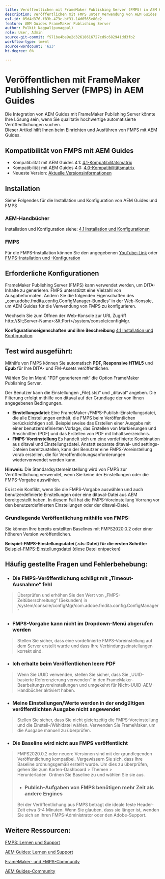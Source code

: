 ```yaml
---
title: Veröffentlichen mit FrameMaker Publishing Server (FMPS) in AEM Guides
description: Veröffentlichen mit FMPS unter Verwendung von AEM Guides
exl-id: 05d4d876-f83b-473c-bf31-14d6565e80e2
feature: AEM Guides FrameMaker Publishing Server
author: Pulkit Nagpal(punagpal)
role: User, Admin
source-git-commit: f971be4be9e2d32618616727cd9c682941dd3fb2
workflow-type: tm+mt
source-wordcount: '623'
ht-degree: 0%

---
```


# Veröffentlichen mit FrameMaker Publishing Server (FMPS) in AEM Guides

Die Integration von AEM Guides mit FrameMaker Publishing Server könnte Ihre Lösung sein, wenn Sie qualitativ hochwertige automatisierte Veröffentlichungen suchen.\
Dieser Artikel hilft Ihnen beim Einrichten und Ausführen von FMPS mit AEM Guides.

## Kompatibilität von FMPS mit AEM Guides

- Kompatibilität mit AEM Guides 4.1: [4.1-Kompatibilitätsmatrix](https://experienceleague.adobe.com/docs/experience-manager-guides-learn/tutorials/release-info/release-notes/on-prem-release-notes/release-notes-4.1.html?lang=de/#compatibility-matrix)
- Kompatibilität mit AEM Guides 4.0: [4.0-Kompatibilitätsmatrix](https://helpx.adobe.com/xml-documentation-for-experience-manager/release-note/release-notes-xml-documentation-solution-4-0.html/#Compatibility%20matrix)
- Neueste Version: [Aktuelle Versionsinformationen](https://experienceleague.adobe.com/docs/experience-manager-guides-learn/tutorials/release-info/latest-release-info.html?lang=de)

## Installation

Siehe Folgendes für die Installation und Konfiguration von AEM Guides und FMPS

### AEM-Handbücher

Installation und Konfiguration siehe: [4.1 Installation und Konfigurationen](https://helpx.adobe.com/content/dam/help/en/xml-documentation-solution/4-1-2/Adobe-Experience-Manager-Guides_Installation-Configuration-Guide_EN.pdf)

### FMPS

Für die FMPS-Installation können Sie den angegebenen [YouTube-Link](https://www.youtube.com/watch?v=2deelyM5VA8&amp;t) oder [FMPS-Installation und -Konfiguration](https://help.adobe.com/en_US/framemaker/server/index.html#t=fmps-user-guide%2Finstall_config_fmps.html%23install_config_fmps&amp;rhtocid=_2)

## Erforderliche Konfigurationen

FrameMaker Publishing Server (FMPS) kann verwendet werden, um DITA-Inhalte zu generieren. FMPS unterstützt eine Vielzahl von Ausgabeformaten. Ändern Sie die folgenden Eigenschaften des „com.adobe.fmdita.config.ConfigManager-Bundles“ in der Web-Konsole, um AEM Guides für die Verwendung von FMPS zu konfigurieren.

Wechseln Sie zum Öffnen der Web-Konsole zur URL Zugriff http://\&lt;Server-Name>:\&lt;Port\>/system/console/configMgr.

**Konfigurationseigenschaften und ihre Beschreibung** [4.1 Installation und Konfiguration](https://helpx.adobe.com/content/dam/help/en/xml-documentation-solution/4-1-2/Adobe-Experience-Manager-Guides_Installation-Configuration-Guide_EN.pdf#page=89)

## Test wird ausgeführt:

Mithilfe von FMPS können Sie automatisch **PDF, Responsive HTML5** und **Epub** für Ihre DITA- und FM-Assets veröffentlichen.

Wählen Sie im Menü &quot;PDF generieren mit“ die Option FrameMaker Publishing Server.

Der Benutzer kann die Einstellungen „File(.sts)“ und „ditaval“ angeben. Die Filterung erfolgt mithilfe von ditaval auf der Grundlage der von Ihnen angegebenen Bedingungen.

- **Einstellungsdatei**: Eine FrameMaker-/FMPS-Publish-Einstellungsdatei, die alle Einstellungen enthält, die FMPS beim Veröffentlichen berücksichtigen soll. Beispielsweise das Erstellen einer Ausgabe mit einer benutzerdefinierten Vorlage, das Erstellen von Markierungen und Anschnitten (PDF) und das Erstellen von PDF mit Inhaltsverzeichnis.
- **FMPS-Voreinstellung** Es handelt sich um eine vordefinierte Kombination aus ditaval und Einstellungsdatei. Anstatt separate ditaval- und settings-Dateien bereitzustellen, kann der Benutzer eine FMPS-Voreinstellung vorab erstellen, die für Veröffentlichungsanforderungen wiederverwendet werden kann.

**Hinweis:** Die Standardsystemeinstellung wird von FMPS zur Veröffentlichung verwendet, wenn Sie keine der Einstellungen oder die FMPS-Vorgabe auswählen.

Es ist ein Konflikt, wenn Sie die FMPS-Vorgabe auswählen und auch benutzerdefinierte Einstellungen oder eine ditaval-Datei aus AEM bereitgestellt haben. In diesem Fall hat die FMPS-Voreinstellung Vorrang vor den benutzerdefinierten Einstellungen oder der ditaval-Datei.

### Grundlegende Veröffentlichung mithilfe von FMPS:

Sie können Ihre bereits erstellten Baselines mit FMPS2020.0.2 oder einer höheren Version veröffentlichen.

**Beispiel-FMPS-Einstellungsdatei (.sts-Datei) für die ersten Schritte:** [Beispiel-FMPS-Einstellungsdatei](https://acrobat.adobe.com/link/track?uri=urn:aaid:scds:US:ef750752-7a7e-4e51-923e-6b7d9861ed54) (diese Datei entpacken)

## Häufig gestellte Fragen und Fehlerbehebung:

- ### Die FMPS-Veröffentlichung schlägt mit „Timeout-Ausnahme“ fehl

>Überprüfen und erhöhen Sie den Wert von „FMPS-Zeitüberschreitung“ (Sekunden) in /system/console/configMgr/com.adobe.fmdita.config.ConfigManager“

- ### FMPS-Vorgabe kann nicht im Dropdown-Menü abgerufen werden

>Stellen Sie sicher, dass eine vordefinierte FMPS-Voreinstellung auf dem Server erstellt wurde und dass Ihre Verbindungseinstellungen korrekt sind.

- ### Ich erhalte beim Veröffentlichen leere PDF

>Wenn Sie UUID verwenden, stellen Sie sicher, dass Sie „UUID-basierte Referenzierung verwenden“ in den FrameMaker-Bearbeitungsvoreinstellungen und umgekehrt für Nicht-UUID-AEM-Handbücher aktiviert haben.

- ### Meine Einstellungen/Werte werden in der endgültigen veröffentlichten Ausgabe nicht angewendet

>Stellen Sie sicher, dass Sie nicht gleichzeitig die FMPS-Voreinstellung und die Einstell-/Wähldatei wählen. Verwenden Sie FrameMaker, um die Ausgabe manuell zu überprüfen.

- ### Die Baseline wird nicht aus FMPS veröffentlicht

>FMPS2020.0.2 oder neuere Versionen sind mit der grundlegenden Veröffentlichung kompatibel.
>Vergewissern Sie sich, dass Ihre Baseline ordnungsgemäß erstellt wurde. Um dies zu überprüfen, gehen Sie zum Karten-Dashboard > Themen > Herunterladen  Ordnen Sie Baseline zu und wählen Sie sie aus.
>- ### Publish-Aufgaben von FMPS benötigen mehr Zeit als andere Engines
>Bei der Veröffentlichung aus FMPS beträgt die ideale feste Header-Zeit etwa 3-4 Minuten. Wenn Sie glauben, dass sie länger ist, wenden Sie sich an Ihren FMPS-Administrator oder den Adobe-Support.

## Weitere Ressourcen:

[FMPS: Lernen und Support](https://helpx.adobe.com/de/support/framemaker-publishing-server.html)

[AEM Guides: Lernen und Support](https://helpx.adobe.com/in/support/xml-documentation-for-experience-manager.html)

[FrameMaker- und FMPS-Community](https://community.adobe.com/t5/framemaker/ct-p/ct-framemaker?page=1&amp;sort=latest_replies&amp;lang=all&amp;tabid=all)

[AEM Guides-Community](https://experienceleaguecommunities.adobe.com/t5/experience-manager-guides/ct-p/aem-xml-documentation?profile.language=de)
